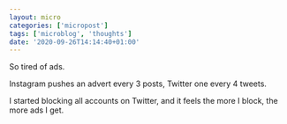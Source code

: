 ```yaml
---
layout: micro
categories: ['micropost']
tags: ['microblog', 'thoughts']
date: '2020-09-26T14:14:40+01:00'
---
```

So tired of ads. 

Instagram pushes an advert every 3 posts, Twitter one every 4 tweets. 

I started blocking all accounts on Twitter, and it feels the more I block, the more ads I get.


